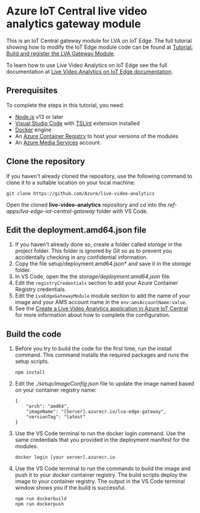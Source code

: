 # Azure IoT Central live video analytics gateway module
This is an IoT Central gateway module for LVA on IoT Edge. The full tutorial showing how to modify the IoT Edge module code can be found at [Tutorial: Build and register the LVA Gateway Module](https://docs.microsoft.com/azure/iot-central/retail/tutorial-video-analytics-build-module).

To learn how to use Live Video Analytics on IoT Edge see the full documentation at [Live Video Analytics on IoT Edge documentation](https://docs.microsoft.com/en-us/azure/media-services/live-video-analytics-edge/).

## Prerequisites
To complete the steps in this tutorial, you need:
* [Node.js](https://nodejs.org/en/download/) v13 or later
* [Visual Studio Code](https://code.visualstudio.com/Download) with [TSLint](https://marketplace.visualstudio.com/items?itemName=ms-vscode.vscode-typescript-tslint-plugin) extension installed
* [Docker](https://www.docker.com/products/docker-desktop) engine
* An [Azure Container Registry](https://docs.microsoft.com/azure/container-registry/) to host your versions of the modules
* An [Azure Media Services](https://docs.microsoft.com/azure/media-services/) account.

## Clone the repository
If you haven't already cloned the repository, use the following command to clone it to a suitable location on your local machine:
```
git clone https://github.com/Azure/live-video-analytics
```
Open the cloned **live-video-analytics** repository and cd into the *ref-apps/lva-edge-iot-central-gateway* folder with VS Code.

## Edit the deployment.amd64.json file
1. If you haven't already done so, create a folder called *storage* in the project folder. This folder is ignored by Git so as to prevent you accidentally checking in any confidential information.
1. Copy the file setup/deployment.amd64.json* and save it in the *storage* folder.
1. In VS Code, open the the *storage/deployment.amd64.json* file.
1. Edit the `registryCredentials` section to add your Azure Container Registry credentials.
1. Edit the `LvaEdgeGatewayModule` module section to add the name of your image and your AMS account name in the `env:amsAccountName:value`.
1. See the [Create a Live Video Analytics application in Azure IoT Central](https://docs.microsoft.com/azure/iot-central/retail/tutorial-video-analytics-create-app) for more information about how to complete the configuration.

## Build the code
1. Before you try to build the code for the first time, run the install command. This command installs the required packages and runs the setup scripts.
    ```
    npm install
    ```
1. Edit the *./setup/imageConfig.json* file to update the image named based on your container registry name:
    ```
    {
        "arch": "amd64",
        "imageName": "[Server].azurecr.io/lva-edge-gateway",
        "versionTag": "latest"
    }
    ```
1. Use the VS Code terminal to run the docker login command. Use the same credentials that you provided in the deployment manifest for the modules.
    ```
    docker login [your server].azurecr.io
    ```

1. Use the VS Code terminal to run the commands to build the image and push it to your docker container registry. The build scripts deploy the image to your container registry. The output in the VS Code terminal window shows you if the build is successful.
    ```
    npm run dockerbuild
    npm run dockerpush
    ```
